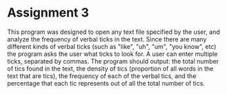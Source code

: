 # Assignment 3

This program was designed to open any text file specified by the user, and analyze the frequency of verbal ticks in the text. 
Since there are many different kinds of verbal ticks (such as "like", "uh", "um", "you know", etc) the program asks 
the user what ticks to look for. A user can enter multiple ticks, separated by commas. The program should output: the total 
number of tics found in the text, the density of tics (proportion of all words in the text that are tics), the 
frequency of each of the verbal tics, and the percentage that each tic represents out of all the total number of tics.
